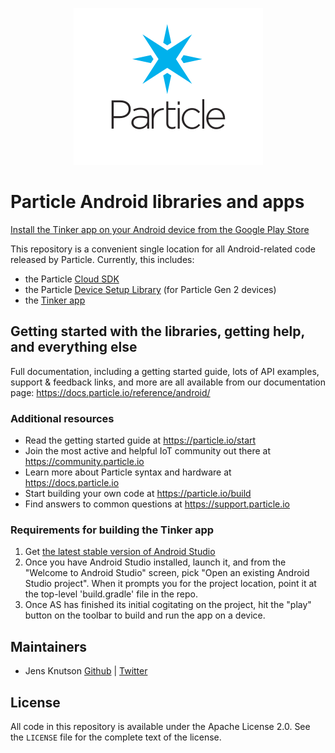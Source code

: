 <p align="center">
<img src="particle-mark.png" alt="Particle" title="Particle">
</p>

# Particle Android libraries and apps

[Install the Tinker app on your Android device from the Google Play Store](https://play.google.com/store/apps/details?id=io.particle.android.app)


This repository is a convenient single location for all Android-related code released by Particle.  Currently, this includes:
- the Particle [Cloud SDK](https://github.com/particle-iot/particle-android/tree/master/cloudsdk)
- the Particle [Device Setup Library](https://github.com/particle-iot/particle-android/tree/master/devicesetup) (for Particle Gen 2 devices)
- the [Tinker app](https://github.com/particle-iot/particle-android/tree/master/app)


## Getting started with the libraries, getting help, and everything else

Full documentation, including a getting started guide, lots of API examples, support & feedback links, and more are all available from our documentation page: https://docs.particle.io/reference/android/


### Additional resources
* Read the getting started guide at https://particle.io/start
* Join the most active and helpful IoT community out there at https://community.particle.io
* Learn more about Particle syntax and hardware at https://docs.particle.io
* Start building your own code at https://particle.io/build
* Find answers to common questions at https://support.particle.io


### Requirements for building the Tinker app

1. Get [the latest stable version of Android Studio](https://d.android.com/studio/)
2. Once you have Android Studio installed, launch it, and from the "Welcome to 
Android Studio" screen, pick "Open an existing Android Studio project".  When it prompts 
you for the project location, point it at the top-level 'build.gradle' file in the repo.
3. Once AS has finished its initial cogitating on the project, hit the "play" button on 
the toolbar to build and run the app on a device.


## Maintainers

- Jens Knutson [Github](https://github.com/jensck/) | [Twitter](https://twitter.com/jensknutson)


## License

All code in this repository is available under the Apache License 2.0.  See the `LICENSE` file for the complete text of the license.
